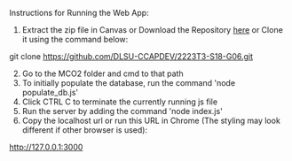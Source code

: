 Instructions for Running the Web App:

1. Extract the zip file in Canvas or Download the Repository [here](https://github.com/DLSU-CCAPDEV/2223T3-S18-G06/archive/refs/heads/main.zip) or Clone it using the command below:

git clone https://github.com/DLSU-CCAPDEV/2223T3-S18-G06.git

2. Go to the MCO2 folder and cmd to that path
3. To initially populate the database, run the command 'node populate_db.js'
4. Click CTRL C to terminate the currently running js file
5. Run the server by adding the command 'node index.js'
6. Copy the localhost url or run this URL in Chrome (The styling may look different if other browser is used): 

http://127.0.0.1:3000




